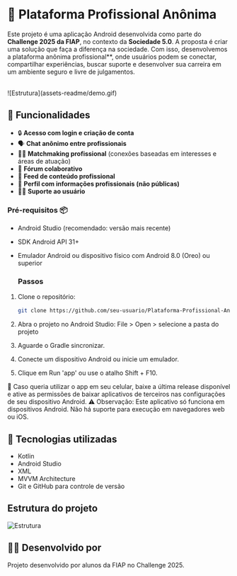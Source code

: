 # 📱 Plataforma Profissional Anônima

Este projeto é uma aplicação Android desenvolvida como parte do **Challenge 2025 da FIAP**, no contexto da **Sociedade 5.0**. A proposta é criar uma solução que faça a diferença na sociedade. Com isso, desenvolvemos a plataforma anônima profissional**, onde usuários podem se conectar, compartilhar experiências, buscar suporte e desenvolver sua carreira em um ambiente seguro e livre de julgamentos.  

<br>
![Estrutura](assets-readme/demo.gif)

<br>
 
## 🚀 Funcionalidades

- 🔒 **Acesso com login e criação de conta**
- 🗣️ **Chat anônimo entre profissionais**
- 🧑‍💼 **Matchmaking profissional** (conexões baseadas em interesses e áreas de atuação)
- 💬 **Fórum colaborativo**
- 📰 **Feed de conteúdo profissional**
- 👤 **Perfil com informações profissionais (não públicas)**
- 👩‍💻 **Suporte ao usuário**

### Pré-requisitos 📦

- Android Studio (recomendado: versão mais recente)
- SDK Android API 31+
- Emulador Android ou dispositivo físico com Android 8.0 (Oreo) ou superior

  ### Passos

1. Clone o repositório:

   ```bash
   git clone https://github.com/seu-usuario/Plataforma-Profissional-Anonima.git 
   
2. Abra o projeto no Android Studio:
  File > Open > selecione a pasta do projeto
3. Aguarde o Gradle sincronizar.
4. Conecte um dispositivo Android ou inicie um emulador.
5. Clique em Run 'app' ou use o atalho Shift + F10.
   
📱 Caso queria utilizar o app em seu celular, baixe a última release disponível e ative as permissões de baixar aplicativos de terceiros nas configurações de seu dispositivo Android.
⚠️ Observação: Este aplicativo só funciona em dispositivos Android. Não há suporte para execução em navegadores web ou iOS.


## 🧠 Tecnologias utilizadas
- Kotlin 
- Android Studio
- XML
- MVVM Architecture
- Git e GitHub para controle de versão

## Estrutura do projeto
![Estrutura](assets-readme/estrutura.png)



## 🧑‍💻 Desenvolvido por
Projeto desenvolvido por alunos da FIAP no Challenge 2025. 
   
